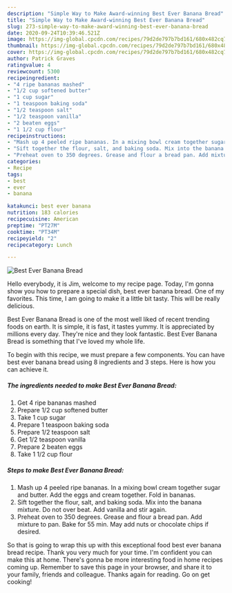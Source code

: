 ```yaml
---
description: "Simple Way to Make Award-winning Best Ever Banana Bread"
title: "Simple Way to Make Award-winning Best Ever Banana Bread"
slug: 273-simple-way-to-make-award-winning-best-ever-banana-bread
date: 2020-09-24T10:39:46.521Z
image: https://img-global.cpcdn.com/recipes/79d2de797b7bd161/680x482cq70/best-ever-banana-bread-recipe-main-photo.jpg
thumbnail: https://img-global.cpcdn.com/recipes/79d2de797b7bd161/680x482cq70/best-ever-banana-bread-recipe-main-photo.jpg
cover: https://img-global.cpcdn.com/recipes/79d2de797b7bd161/680x482cq70/best-ever-banana-bread-recipe-main-photo.jpg
author: Patrick Graves
ratingvalue: 4
reviewcount: 5300
recipeingredient:
- "4 ripe bananas mashed"
- "1/2 cup softened butter"
- "1 cup sugar"
- "1 teaspoon baking soda"
- "1/2 teaspoon salt"
- "1/2 teaspoon vanilla"
- "2 beaten eggs"
- "1 1/2 cup flour"
recipeinstructions:
- "Mash up 4 peeled ripe bananas. In a mixing bowl cream together sugar and butter. Add the eggs and cream together. Fold in bananas."
- "Sift together the flour, salt, and baking soda. Mix into the banana mixture. Do not over beat. Add vanilla and stir again."
- "Preheat oven to 350 degrees. Grease and flour a bread pan. Add mixture to pan. Bake for 55 min. May add nuts or chocolate chips if desired."
categories:
- Recipe
tags:
- best
- ever
- banana

katakunci: best ever banana 
nutrition: 183 calories
recipecuisine: American
preptime: "PT27M"
cooktime: "PT34M"
recipeyield: "2"
recipecategory: Lunch

---
```



![Best Ever Banana Bread](https://img-global.cpcdn.com/recipes/79d2de797b7bd161/680x482cq70/best-ever-banana-bread-recipe-main-photo.jpg)

Hello everybody, it is Jim, welcome to my recipe page. Today, I'm gonna show you how to prepare a special dish, best ever banana bread. One of my favorites. This time, I am going to make it a little bit tasty. This will be really delicious.

Best Ever Banana Bread is one of the most well liked of recent trending foods on earth. It is simple, it is fast, it tastes yummy. It is appreciated by millions every day. They're nice and they look fantastic. Best Ever Banana Bread is something that I've loved my whole life.




To begin with this recipe, we must prepare a few components. You can have best ever banana bread using 8 ingredients and 3 steps. Here is how you can achieve it.

<!--inarticleads1-->

##### The ingredients needed to make Best Ever Banana Bread:

1. Get 4 ripe bananas mashed
1. Prepare 1/2 cup softened butter
1. Take 1 cup sugar
1. Prepare 1 teaspoon baking soda
1. Prepare 1/2 teaspoon salt
1. Get 1/2 teaspoon vanilla
1. Prepare 2 beaten eggs
1. Take 1 1/2 cup flour




<!--inarticleads2-->

##### Steps to make Best Ever Banana Bread:

1. Mash up 4 peeled ripe bananas. In a mixing bowl cream together sugar and butter. Add the eggs and cream together. Fold in bananas.
1. Sift together the flour, salt, and baking soda. Mix into the banana mixture. Do not over beat. Add vanilla and stir again.
1. Preheat oven to 350 degrees. Grease and flour a bread pan. Add mixture to pan. Bake for 55 min. May add nuts or chocolate chips if desired.




So that is going to wrap this up with this exceptional food best ever banana bread recipe. Thank you very much for your time. I'm confident you can make this at home. There's gonna be more interesting food in home recipes coming up. Remember to save this page in your browser, and share it to your family, friends and colleague. Thanks again for reading. Go on get cooking!
